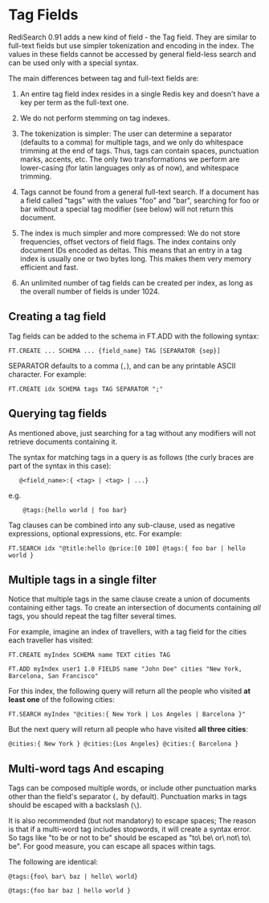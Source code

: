 # Tag Fields 

RediSearch 0.91 adds a new kind of field - the Tag field. They are similar to full-text fields but use simpler tokenization and encoding in the index. The values in these fields cannot be accessed by general field-less search and can be used only with a special syntax.

The main differences between tag and full-text fields are:

1. An entire tag field index resides in a single Redis key and doesn't have a key per term as the full-text one.

2. We do not perform stemming on tag indexes.

3. The tokenization is simpler: The user can determine a separator (defaults to a comma) for multiple tags, and we only do whitespace trimming at the end of tags. Thus, tags can contain spaces, punctuation marks, accents, etc. The only two transformations we perform are lower-casing (for latin languages only as of now), and whitespace trimming.

4. Tags cannot be found from a general full-text search. If a document has a field called "tags" with the values "foo" and "bar", searching for foo or bar without a special tag modifier (see below) will not return this document.

5. The index is much simpler and more compressed: We do not store frequencies, offset vectors of field flags. The index contains only document IDs encoded as deltas. This means that an entry in a tag index is usually one or two bytes long. This makes them very memory efficient and fast.

6. An unlimited number of tag fields can be created per index, as long as the overall number of fields is under 1024.
 
## Creating a tag field
 
Tag fields can be added to the schema in FT.ADD with the following syntax:

```
FT.CREATE ... SCHEMA ... {field_name} TAG [SEPARATOR {sep}]
```

SEPARATOR defaults to a comma (`,`), and can be any printable ASCII character. For example:

```
FT.CREATE idx SCHEMA tags TAG SEPARATOR ";"
```

## Querying tag fields
 
As mentioned above, just searching for a tag without any modifiers will not retrieve documents
containing it.

The syntax for matching tags in a query is as follows (the curly braces are part of the syntax in
this case):
 
 ```
    @<field_name>:{ <tag> | <tag> | ...}
 ```
 
e.g.

```
    @tags:{hello world | foo bar}
```

Tag clauses can be combined into any sub-clause, used as negative expressions, optional expressions, etc. For example:

```
FT.SEARCH idx "@title:hello @price:[0 100] @tags:{ foo bar | hello world }
```
 
## Multiple tags in a single filter

Notice that multiple tags in the same clause create a union of documents containing either tags. To create an intersection of documents containing *all* tags, you should repeat the tag filter several times.

For example, imagine an index of travellers, with a tag field for the cities each traveller has visited:

```
FT.CREATE myIndex SCHEMA name TEXT cities TAG

FT.ADD myIndex user1 1.0 FIELDS name "John Doe" cities "New York, Barcelona, San Francisco"
```

For this index, the following query will return all the people who visited **at least one** of the following cities:

```
FT.SEARCH myIndex "@cities:{ New York | Los Angeles | Barcelona }"
```

But the next query will return all people who have visited **all three cities**:

```
@cities:{ New York } @cities:{Los Angeles} @cities:{ Barcelona }
```

## Multi-word tags And escaping

Tags can be composed multiple words, or include other punctuation marks other than the field's separator (`,` by default). Punctuation marks in tags should be escaped with a backslash (`\`). 

It is also recommended (but not mandatory) to escape spaces; The reason is that if a multi-word tag includes stopwords, it will create a syntax error. So tags like "to be or not to be" should be escaped as "to\ be\ or\ not\ to\ be". For good measure, you can escape all spaces within tags.

The following are identical:

```
@tags:{foo\ bar\ baz | hello\ world}

@tags:{foo bar baz | hello world }
```
